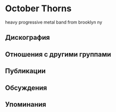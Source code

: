 # October Thorns

heavy progressive metal band from brooklyn ny

## Дискография


## Отношения с другими группами


## Публикации


## Обсуждения


## Упоминания

